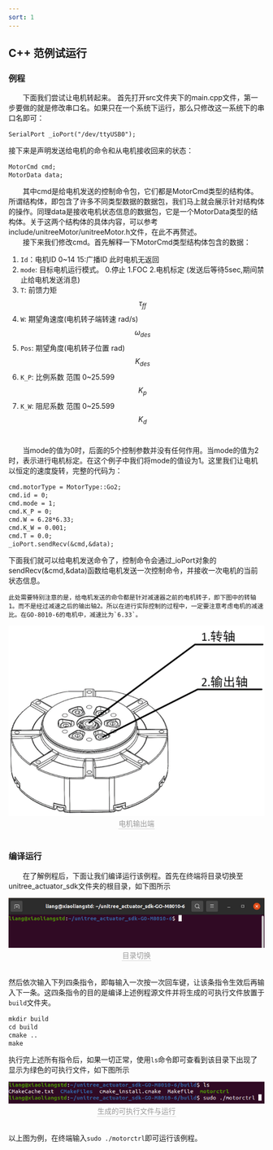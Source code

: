 ```yaml
---
sort: 1
---
```


## C++ 范例试运行
### 例程
&emsp;&emsp;下面我们尝试让电机转起来。
首先打开src文件夹下的main.cpp文件，第一步要做的就是修改串口名。如果只在一个系统下运行，那么只修改这一系统下的串口名即可：
```
SerialPort _ioPort("/dev/ttyUSB0");
```
接下来是声明发送给电机的命令和从电机接收回来的状态：
```
MotorCmd cmd;
MotorData data; 
```
&emsp;&emsp;其中cmd是给电机发送的控制命令包，它们都是MotorCmd类型的结构体。所谓结构体，即包含了许多不同类型数据的数据包，我们马上就会展示针对结构体的操作。同理data是接收电机状态信息的数据包，它是一个MotorData类型的结构体。关于这两个结构体的具体内容，可以参考include/unitreeMotor/unitreeMotor.h文件，在此不再赘述。<br>
&emsp;&emsp;接下来我们修改cmd。首先解释一下MotorCmd类型结构体包含的数据：
1. `Id`：电机ID 0~14 15:广播ID 此时电机无返回
2. `mode`: 目标电机运行模式。 0.停止 1.FOC 2.电机标定 (发送后等待5sec,期间禁止给电机发送消息)
3. `T`: 前馈力矩$$\tau_{ff}$$
4. `W`: 期望角速度(电机转子端转速 rad/s)  $$\omega_{des}$$
5. `Pos`: 期望角度(电机转子位置 rad) $$K_{des}$$
6. `K_P`: 比例系数 范围 0~25.599$$K_p$$
7. `K_W`: 阻尼系数 范围 0~25.599$$K_d$$<br>

&emsp;&emsp;当mode的值为0时，后面的5个控制参数并没有任何作用。当mode的值为2时，表示进行电机标定。在这个例子中我们将mode的值设为1。这里我们让电机以恒定的速度旋转，完整的代码为：
```
cmd.motorType = MotorType::Go2;
cmd.id = 0;
cmd.mode = 1;
cmd.K_P = 0; 
cmd.W = 6.28*6.33;
cmd.K_W = 0.001; 
cmd.T = 0.0;
_ioPort.sendRecv(&cmd,&data);
```
下面我们就可以给电机发送命令了，控制命令会通过_ioPort对象的sendRecv(&cmd,&data)函数给电机发送一次控制命令，并接收一次电机的当前状态信息。

```note
此处需要特别注意的是，给电机发送的命令都是针对减速器之前的电机转子，即下图中的转轴1。而不是经过减速之后的输出轴2。所以在进行实际控制的过程中，一定要注意考虑电机的减速比。在GO-8010-6的电机中，减速比为`6.33`。
```

<center>
<img src="../img/outPut.png" style="zoom:100%" alt=" 图片不见了。。。 "/>
<br>
<div style="color:orange; border-bottom: 0.1px solid #d9d9d9;
display: inline-block;
color: #999;
padding: 1px;">电机输出端</div>
</center>
<br>

### 编译运行
&emsp;&emsp;在了解例程后，下面让我们编译运行该例程。首先在终端将目录切换至unitree_actuator_sdk文件夹的根目录，如下图所示
<center>
<img src="../img/workPath.png" style="zoom:100%" alt=" 图片不见了。。。 "/>
<br>
<div style="color:orange; border-bottom: 0.1px solid #d9d9d9;
display: inline-block;
color: #999;
padding: 1px;">目录切换</div>
</center>
<br>

然后依次输入下列四条指令，即每输入一次按一次回车键，让该条指令生效后再输入下一条。这四条指令的目的是编译上述例程源文件并将生成的可执行文件放置于`build`文件夹。

```
mkdir build
cd build 
cmake ..
make
```
执行完上述所有指令后，如果一切正常，使用`ls`命令即可查看到该目录下出现了显示为绿色的可执行文件，如下图所示
<center>
<img src="../img/runExample.png" style="zoom:100%" alt=" 图片不见了。。。 "/>
<br>
<div style="color:orange; border-bottom: 0.1px solid #d9d9d9;
display: inline-block;
color: #999;
padding: 1px;">生成的可执行文件与运行</div>
</center>
<br>

以上图为例，在终端输入`sudo ./motorctrl`即可运行该例程。